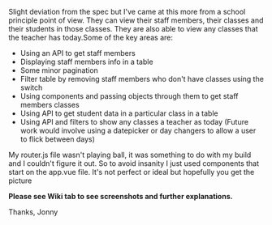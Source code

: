 Slight deviation from the spec but I've came at this more from a school principle point of view. They can view their staff members, their classes and their students in those classes. They are also able to view any classes that the teacher has today.Some of the key areas are:
- Using an API to get staff members
- Displaying staff members info in a table
- Some minor pagination
- Filter table by removing staff members who don't have classes using the switch
- Using components and passing objects through them to get staff members classes
- Using API to get student data in a particular class in a table
- Using API and filters to show any classes a teacher as today (Future work would involve using a datepicker or day changers to allow a user to flick between days)

My router.js file wasn't playing ball, it was something to do with my build and I couldn't figure it out. So to avoid insanity I just used components that start on the app.vue file. It's not perfect or ideal but hopefully you get the picture

**Please see Wiki tab to see screenshots and further explanations.**

Thanks,
Jonny
